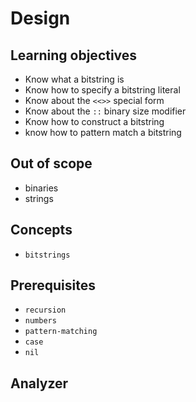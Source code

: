 # Design

## Learning objectives

- Know what a bitstring is
- Know how to specify a bitstring literal
- Know about the `<<>>` special form
- Know about the `::` binary size modifier
- Know how to construct a bitstring
- know how to pattern match a bitstring

## Out of scope

- binaries
- strings

## Concepts

- `bitstrings`

## Prerequisites

- `recursion`
- `numbers`
- `pattern-matching`
- `case`
- `nil`

## Analyzer
